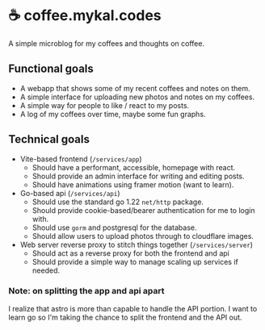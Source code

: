 # ☕ coffee.mykal.codes

A simple microblog for my coffees and thoughts on coffee.

## Functional goals 

- A webapp that shows some of my recent coffees and notes on them.
- A simple interface for uploading new photos and notes on my coffees. 
- A simple way for people to like / react to my posts.
- A log of my coffees over time, maybe some fun graphs. 

## Technical goals

- Vite-based frontend (`/services/app`)
  - Should have a performant, accessible, homepage with react.
  - Should provide an admin interface for writing and editing posts.
  - Should have animations using framer motion (want to learn).
- Go-based api (`/services/api`) 
  - Should use the standard go 1.22 `net/http` package.
  - Should provide cookie-based/bearer authentication for me to login with.
  - Should use `gorm` and postgresql for the database.
  - Should allow users to upload photos through to cloudflare images.
- Web server reverse proxy to stitch things together (`/services/server`)
  - Should act as a reverse proxy for both the frontend and api 
  - Should provide a simple way to manage scaling up services if needed.  

### Note: on splitting the app and api apart

I realize that astro is more than capable to handle the API portion. I want to learn go so I'm taking the chance to split the frontend and the API out.  